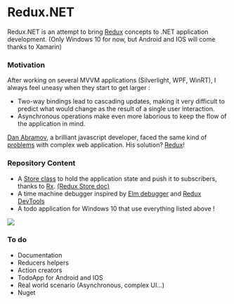 # Redux.NET

Redux.NET is an attempt to bring [Redux](https://github.com/rackt/redux) concepts to .NET application development. (Only Windows 10 for now, but Android and IOS will come thanks to Xamarin)

### Motivation

After working on several MVVM applications (Silverlight, WPF, WinRT), I always feel uneasy when they start to get larger : 
* Two-way bindings lead to cascading updates, making it very difficult to predict what would change as the result of a single user interaction.
* Asynchronous operations make even more laborious to keep the flow of the application in mind.

[Dan Abramov](https://twitter.com/dan_abramov), a brilliant javascript developer, faced the same kind of [problems](http://rackt.github.io/redux/docs/introduction/Motivation.html) with complex web application. His solution? [Redux](https://github.com/rackt/redux)!

### Repository Content

* A [Store class](https://github.com/GuillaumeSalles/redux.net/blob/master/src/Redux/Store.cs) to hold the application state and push it to subscribers, thanks to [Rx](https://github.com/Reactive-Extensions/Rx.NET). [(Redux Store doc)](http://rackt.github.io/redux/docs/basics/Store.html)
* A time machine debugger inspired by [Elm debugger](http://debug.elm-lang.org/) and [Redux DevTools](https://github.com/gaearon/redux-devtools)
* A todo application for Windows 10 that use everything listed above !

![](http://i.imgur.com/3rgYjsL.gif)

### To do

* Documentation
* Reducers helpers
* Action creators
* TodoApp for Android and IOS
* Real world scenario (Asynchronous, complex UI...)
* Nuget
